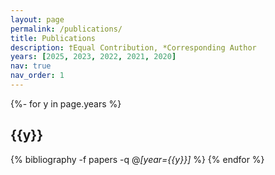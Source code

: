 ```yaml
---
layout: page
permalink: /publications/
title: Publications
description: †Equal Contribution, *Corresponding Author
years: [2025, 2023, 2022, 2021, 2020]
nav: true
nav_order: 1
---
```


<div class="publications">

{%- for y in page.years %}
	<h2 class="year">{{y}}</h2>
	{% bibliography -f papers -q @*[year={{y}}]* %}
{% endfor %}

</div>